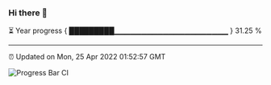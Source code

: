 ### Hi there 👋

⏳ Year progress { █████████▁▁▁▁▁▁▁▁▁▁▁▁▁▁▁▁▁▁▁▁▁ } 31.25 %

---

⏰ Updated on Mon, 25 Apr 2022 01:52:57 GMT

![Progress Bar CI](https://github.com/ZhaoGui/ZhaoGui/workflows/Progress%20Bar%20CI/badge.svg)
